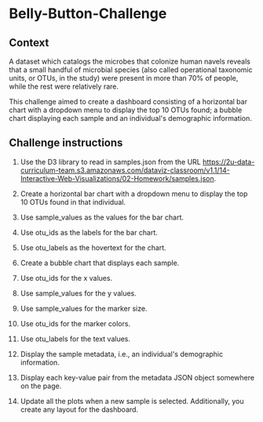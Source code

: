 # Belly-Button-Challenge

## Context

A dataset which catalogs the microbes that colonize human navels reveals that a small handful of microbial species (also called operational taxonomic units, or OTUs, in the study) were present in more than 70% of people, while the rest were relatively rare.

This challenge aimed to create a dashboard consisting of a horizontal bar chart with a dropdown menu to display the top 10 OTUs found; a bubble chart  displaying each sample and an individual's demographic information.

## Challenge instructions

1. Use the D3 library to read in samples.json from the URL https://2u-data-curriculum-team.s3.amazonaws.com/dataviz-classroom/v1.1/14-Interactive-Web-Visualizations/02-Homework/samples.json.

2. Create a horizontal bar chart with a dropdown menu to display the top 10 OTUs found in that individual.

3. Use sample_values as the values for the bar chart.

4. Use otu_ids as the labels for the bar chart.

5. Use otu_labels as the hovertext for the chart.

6. Create a bubble chart that displays each sample.

7. Use otu_ids for the x values.

8. Use sample_values for the y values.

9. Use sample_values for the marker size.

10. Use otu_ids for the marker colors.

11.  Use otu_labels for the text values.

12. Display the sample metadata, i.e., an individual's demographic information.

13. Display each key-value pair from the metadata JSON object somewhere on the page.

14. Update all the plots when a new sample is selected. Additionally, you create any layout for the dashboard.
